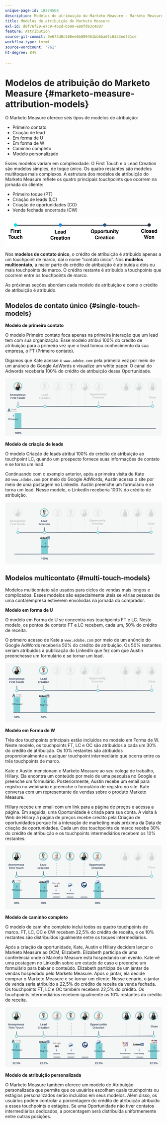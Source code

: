 ```yaml
---
unique-page-id: 18874568
description: Modelos de atribuição do Marketo Measure - Marketo Measure - Documentação do produto
title: Modelos de atribuição do Marketo Measure
exl-id: d8f76f29-e7c9-4b2d-b599-e80fd93c4687
feature: Attribution
source-git-commit: 9e672d0c568ee0b889461bb8ba6fc6333edf31ce
workflow-type: tm+mt
source-wordcount: '761'
ht-degree: 84%

---
```


# Modelos de atribuição do Marketo Measure {#marketo-measure-attribution-models}

O Marketo Measure oferece seis tipos de modelos de atribuição:

* Primeiro contato
* Criação de lead
* Em forma de U
* Em forma de W
* Caminho completo
* Modelo personalizado

Esses modelos variam em complexidade. O First Touch e o Lead Creation são modelos simples, de toque único. Os quatro restantes são modelos multitoque mais complexos. A estrutura dos modelos de atribuição do Marketo Measure reflete os quatro principais touchpoints que ocorrem na jornada do cliente:

* Primeiro toque (PT)
* Criação de leads (LC)
* Criação de oportunidades (CO)
* Venda fechada encerrada (CW)

![](assets/1-1.png)

Nos **modelos de contato único**, o crédito de atribuição é atribuído apenas a um touchpoint de marco, daí o nome “contato único”.
Nos **modelos multicontato**, a maior parte do crédito de atribuição é atribuída a dois ou mais touchpoints de marco. O crédito restante é atribuído a touchpoints que ocorrem entre os touchpoints de marco.

As próximas seções abordam cada modelo de atribuição e como o crédito de atribuição é atribuído.

## Modelos de contato único {#single-touch-models}

**Modelo de primeiro contato**

O modelo Primeiro contato foca apenas na primeira interação que um lead tem com sua organização. Esse modelo atribui 100% do crédito de atribuição para a primeira vez que o lead tomou conhecimento da sua empresa, o FT (Primeiro contato).

Digamos que Kate acesse o `www.adobe.com` pela primeira vez por meio de um anúncio do Google AdWords e visualize um white paper. O canal do Adwords receberia 100% do crédito de atribuição dessa Oportunidade.

![](assets/2.png)

**Modelo de criação de leads**

O modelo Criação de leads atribui 100% do crédito de atribuição ao touchpoint LC, quando um prospecto fornece suas informações de contato e se torna um lead.

Continuando com o exemplo anterior, após a primeira visita de Kate ao `www.adobe.com` por meio do Google AdWords, Austin acessa o site por meio de uma postagem no Linkedin. Austin preenche um formulário e se torna um lead. Nesse modelo, o LinkedIn receberia 100% do crédito de atribuição.

![](assets/3.png)

## Modelos multicontato {#multi-touch-models}

Modelos multicontato são usados para ciclos de vendas mais longos e complicados. Esses modelos são especialmente úteis se várias pessoas de uma conta/empresa estiverem envolvidas na jornada do comprador.

**Modelo em forma de U**

O modelo em Forma de U se concentra nos touchpoints FT e LC. Neste modelo, os pontos de contato FT e LC recebem, cada um, 50% do crédito de receita.

O primeiro acesso de Kate a `www.adobe.com` por meio de um anúncio do Google AdWords receberia 50% do crédito de atribuição. Os 50% restantes seriam atribuídos à publicação do LinkedIn que fez com que Austin preenchesse um formulário e se tornar um lead.

![](assets/4.png)

**Modelo em Forma de W**

Três dos touchpoints principais estão incluídos no modelo em Forma de W. Neste modelo, os touchpoints FT, LC e OC são atribuídos a cada um 30% do crédito de atribuição. Os 10% restantes são atribuídos proporcionalmente a qualquer touchpoint intermediário que ocorra entre os três touchpoints de marco.

Kate e Austin mencionam o Marketo Measure ao seu colega de trabalho, Hillary. Ela encontra um conteúdo por meio de uma pesquisa no Google e preenche um formulário. Posteriormente, Austin recebe um email para registro no webinário e preenche o formulário de registro no site. Kate conversa com um representante de vendas sobre o produto Marketo Measure.

Hillary recebe um email com um link para a página de preços e acessa a página. Em seguida, uma Oportunidade é criada para sua conta. A visita à Web de Hillary à página de preços recebe crédito pela Criação de oportunidades porque foi a interação de marketing mais próxima da Data de criação de oportunidades. Cada um dos touchpoints de marco recebe 30% do crédito de atribuição e os touchpoints intermediários recebem os 10% restantes.

![](assets/5.png)

**Modelo de caminho completo**

O modelo de caminho completo inclui todos os quatro touchpoints de marco. FT, LC, OC e CW recebem 22,5% do crédito de receita, e os 10% restantes são distribuídos igualmente entre os toques intermediários.

Após a criação da oportunidade, Kate, Austin e Hillary decidem lançar o Marketo Measure ao OCM, Elizabeth. Elizabeth participa de uma conferência onde o Marketo Measure está hospedando um evento. Kate vê uma postagem no LinkedIn sobre um estudo de caso e preenche um formulário para baixar o conteúdo. Elizabeth participa de um jantar de vendas hospedado pelo Marketo Measure. Após o jantar, ela decide comprar o Marketo Measure e se tornar um cliente. Nesse cenário, o jantar de venda seria atribuído a 22,5% do crédito de receita da venda fechada. Os touchpoints FT, LC e OC também recebem 22,5% do crédito. Os touchpoints intermediários recebem igualmente os 10% restantes do crédito de receita.

![](assets/6.png)

**Modelo de atribuição personalizada**

O Marketo Measure também oferece um modelo de Atribuição personalizada que permite que os usuários escolham quais touchpoints ou estágios personalizados serão incluídos em seus modelos. Além disso, os usuários podem controlar a porcentagem do crédito de atribuição atribuído a esses touchpoints e estágios. Se uma Oportunidade não tiver contatos intermediários dedicados, a porcentagem será distribuída uniformemente entre outras posições.
